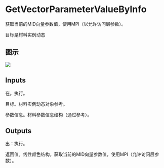 # GetVectorParameterValueByInfo

获取当前的MID向量参数值，使用MPI（以允许访问层参数）。

目标是材料实例动态

## 图示

![]($-20221218-20380201.png)

## Inputs

在。执行。

目标。材料实例动态对象参考。

参数信息。材料参数信息结构（通过参考）。  

## Outputs

出：执行。

返回值。线性颜色结构。获取当前的MID向量参数值，使用MPI（允许访问层参数）。
